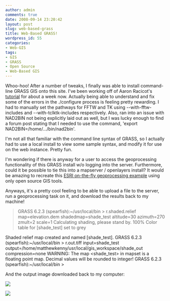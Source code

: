 ```yaml
---
author: admin
comments: true
date: 2008-09-14 23:20:42
layout: post
slug: web-based-grass
title: Web-Based GRASS!
wordpress_id: 55
categories:
- Web-GIS
tags:
- GIS
- GRASS
- Open Source
- Web-Based GIS
---
```


Whoo-hoo! After a number of tweaks, I finally was able to install command-line GRASS GIS onto this site. I've been working off of Aaron Racicot's [tutorial](http://www.reprojected.com/geoblog/how-tos/gis-on-a-shared-hosting-environment-the-magic-of-not-having-root/) for about a week now. Actually being able to understand and fix some of the errors in the ./configure process is feeling pretty rewarding. I had to manually set the pathways for FFTW and TK using --with-fftw-includes and --with-tclktk-includes respectively. Also, ran into <!-- more --> an issue with NAD2BIN not being explicitly laid out as well, but I was lucky enough to find a forum post stating that I needed to use the command, 'export NAD2BIN=/home/.../bin/nad2bin'.

I'm not all that familiar with the command line syntax of GRASS, so I actually had to use a local install to view some sample syntax, and modify it for use on the web instance. Pretty fun.

I'm wondering if there is anyway for a user to access the geoprocessing functionality of this GRASS install w/o logging into the server. Furthermore, could it be possible to tie this into a mapserver / openlayers install? It would be amazing to recreate this [ESRI on-the-fly geoprocessing example](http://resources.esri.com/help/9.3/arcgisserver/apis/javascript/arcgis/help/jssamples_start.htm#jssamples/GPviewShed.html) using only open source GIS tools.

Anyways, it's a pretty cool feeling to be able to upload a file to the server, run a geoprocessing task on it, and download the results back to my machine!


> GRASS 6.2.3 (spearfish):~/usr/local/bin > r.shaded.relief map=elevation.dem shadedmap=shade_test altitude=30 azimuth=270 zmult=2 scale=1
Calculating shading, please stand by.
100%
Color table for [shade_test] set to grey

Shaded relief map created and named [shade_test].
GRASS 6.2.3 (spearfish):~/usr/local/bin > r.out.tiff input=shade_test output=/home/matthewkenny/usr/local/gis_workspace/shade_out compression=none
WARNING: The map <shade_test> in mapset <user1> is a floating point map.
Decimal values will be rounded to integer!
GRASS 6.2.3 (spearfish):~/usr/local/bin >


And the output image downloaded back to my computer:

[![](http://www.mkgeomatics.com/wordpress/wp-content/uploads/2008/09/shade_out-300x225.jpg)](http://www.mkgeomatics.com/wordpress/wp-content/uploads/2008/09/shade_out.jpg)

[![](http://www.mkgeomatics.com/wordpress/wp-content/uploads/2008/09/shade_out.tif)](http://www.mkgeomatics.com/wordpress/wp-content/uploads/2008/09/shade_out.tif)
